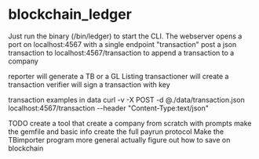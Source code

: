 # blockchain_ledger

Just run the binary (/bin/ledger) to start the CLI. The webserver opens a port on localhost:4567 with a single endpoint "transaction" post a json transaction to localhost:4567/transaction to append a transaction to a company

reporter will generate a TB or a GL Listing
transactioner will create a transaction
verifier will sign a transaction with key

transaction examples in data
curl -v -X POST -d @./data/transaction.json localhost:4567/transaction --header "Content-Type:text/json"    


TODO
create a tool that create a company from scratch with prompts
make the gemfile and basic info 
create the full payrun protocol
Make the TBimporter program more general
actually figure out how to save on blockchain

